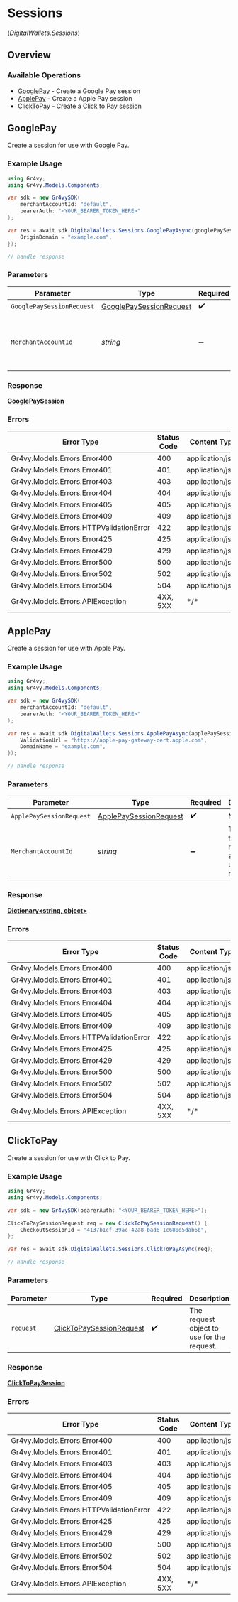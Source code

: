 # Sessions
(*DigitalWallets.Sessions*)

## Overview

### Available Operations

* [GooglePay](#googlepay) - Create a Google Pay session
* [ApplePay](#applepay) - Create a Apple Pay session
* [ClickToPay](#clicktopay) - Create a Click to Pay session

## GooglePay

Create a session for use with Google Pay.

### Example Usage

<!-- UsageSnippet language="csharp" operationID="create_google_pay_digital_wallet_session" method="post" path="/digital-wallets/google/session" -->
```csharp
using Gr4vy;
using Gr4vy.Models.Components;

var sdk = new Gr4vySDK(
    merchantAccountId: "default",
    bearerAuth: "<YOUR_BEARER_TOKEN_HERE>"
);

var res = await sdk.DigitalWallets.Sessions.GooglePayAsync(googlePaySessionRequest: new GooglePaySessionRequest() {
    OriginDomain = "example.com",
});

// handle response
```

### Parameters

| Parameter                                                                     | Type                                                                          | Required                                                                      | Description                                                                   | Example                                                                       |
| ----------------------------------------------------------------------------- | ----------------------------------------------------------------------------- | ----------------------------------------------------------------------------- | ----------------------------------------------------------------------------- | ----------------------------------------------------------------------------- |
| `GooglePaySessionRequest`                                                     | [GooglePaySessionRequest](../../Models/Components/GooglePaySessionRequest.md) | :heavy_check_mark:                                                            | N/A                                                                           |                                                                               |
| `MerchantAccountId`                                                           | *string*                                                                      | :heavy_minus_sign:                                                            | The ID of the merchant account to use for this request.                       | default                                                                       |

### Response

**[GooglePaySession](../../Models/Components/GooglePaySession.md)**

### Errors

| Error Type                              | Status Code                             | Content Type                            |
| --------------------------------------- | --------------------------------------- | --------------------------------------- |
| Gr4vy.Models.Errors.Error400            | 400                                     | application/json                        |
| Gr4vy.Models.Errors.Error401            | 401                                     | application/json                        |
| Gr4vy.Models.Errors.Error403            | 403                                     | application/json                        |
| Gr4vy.Models.Errors.Error404            | 404                                     | application/json                        |
| Gr4vy.Models.Errors.Error405            | 405                                     | application/json                        |
| Gr4vy.Models.Errors.Error409            | 409                                     | application/json                        |
| Gr4vy.Models.Errors.HTTPValidationError | 422                                     | application/json                        |
| Gr4vy.Models.Errors.Error425            | 425                                     | application/json                        |
| Gr4vy.Models.Errors.Error429            | 429                                     | application/json                        |
| Gr4vy.Models.Errors.Error500            | 500                                     | application/json                        |
| Gr4vy.Models.Errors.Error502            | 502                                     | application/json                        |
| Gr4vy.Models.Errors.Error504            | 504                                     | application/json                        |
| Gr4vy.Models.Errors.APIException        | 4XX, 5XX                                | \*/\*                                   |

## ApplePay

Create a session for use with Apple Pay.

### Example Usage

<!-- UsageSnippet language="csharp" operationID="create_apple_pay_digital_wallet_session" method="post" path="/digital-wallets/apple/session" -->
```csharp
using Gr4vy;
using Gr4vy.Models.Components;

var sdk = new Gr4vySDK(
    merchantAccountId: "default",
    bearerAuth: "<YOUR_BEARER_TOKEN_HERE>"
);

var res = await sdk.DigitalWallets.Sessions.ApplePayAsync(applePaySessionRequest: new ApplePaySessionRequest() {
    ValidationUrl = "https://apple-pay-gateway-cert.apple.com",
    DomainName = "example.com",
});

// handle response
```

### Parameters

| Parameter                                                                   | Type                                                                        | Required                                                                    | Description                                                                 | Example                                                                     |
| --------------------------------------------------------------------------- | --------------------------------------------------------------------------- | --------------------------------------------------------------------------- | --------------------------------------------------------------------------- | --------------------------------------------------------------------------- |
| `ApplePaySessionRequest`                                                    | [ApplePaySessionRequest](../../Models/Components/ApplePaySessionRequest.md) | :heavy_check_mark:                                                          | N/A                                                                         |                                                                             |
| `MerchantAccountId`                                                         | *string*                                                                    | :heavy_minus_sign:                                                          | The ID of the merchant account to use for this request.                     | default                                                                     |

### Response

**[Dictionary<string, object>](../../Models/.md)**

### Errors

| Error Type                              | Status Code                             | Content Type                            |
| --------------------------------------- | --------------------------------------- | --------------------------------------- |
| Gr4vy.Models.Errors.Error400            | 400                                     | application/json                        |
| Gr4vy.Models.Errors.Error401            | 401                                     | application/json                        |
| Gr4vy.Models.Errors.Error403            | 403                                     | application/json                        |
| Gr4vy.Models.Errors.Error404            | 404                                     | application/json                        |
| Gr4vy.Models.Errors.Error405            | 405                                     | application/json                        |
| Gr4vy.Models.Errors.Error409            | 409                                     | application/json                        |
| Gr4vy.Models.Errors.HTTPValidationError | 422                                     | application/json                        |
| Gr4vy.Models.Errors.Error425            | 425                                     | application/json                        |
| Gr4vy.Models.Errors.Error429            | 429                                     | application/json                        |
| Gr4vy.Models.Errors.Error500            | 500                                     | application/json                        |
| Gr4vy.Models.Errors.Error502            | 502                                     | application/json                        |
| Gr4vy.Models.Errors.Error504            | 504                                     | application/json                        |
| Gr4vy.Models.Errors.APIException        | 4XX, 5XX                                | \*/\*                                   |

## ClickToPay

Create a session for use with Click to Pay.

### Example Usage

<!-- UsageSnippet language="csharp" operationID="create_click_to_pay_digital_wallet_session" method="post" path="/digital-wallets/click-to-pay/session" -->
```csharp
using Gr4vy;
using Gr4vy.Models.Components;

var sdk = new Gr4vySDK(bearerAuth: "<YOUR_BEARER_TOKEN_HERE>");

ClickToPaySessionRequest req = new ClickToPaySessionRequest() {
    CheckoutSessionId = "4137b1cf-39ac-42a8-bad6-1c680d5dab6b",
};

var res = await sdk.DigitalWallets.Sessions.ClickToPayAsync(req);

// handle response
```

### Parameters

| Parameter                                                                       | Type                                                                            | Required                                                                        | Description                                                                     |
| ------------------------------------------------------------------------------- | ------------------------------------------------------------------------------- | ------------------------------------------------------------------------------- | ------------------------------------------------------------------------------- |
| `request`                                                                       | [ClickToPaySessionRequest](../../Models/Components/ClickToPaySessionRequest.md) | :heavy_check_mark:                                                              | The request object to use for the request.                                      |

### Response

**[ClickToPaySession](../../Models/Components/ClickToPaySession.md)**

### Errors

| Error Type                              | Status Code                             | Content Type                            |
| --------------------------------------- | --------------------------------------- | --------------------------------------- |
| Gr4vy.Models.Errors.Error400            | 400                                     | application/json                        |
| Gr4vy.Models.Errors.Error401            | 401                                     | application/json                        |
| Gr4vy.Models.Errors.Error403            | 403                                     | application/json                        |
| Gr4vy.Models.Errors.Error404            | 404                                     | application/json                        |
| Gr4vy.Models.Errors.Error405            | 405                                     | application/json                        |
| Gr4vy.Models.Errors.Error409            | 409                                     | application/json                        |
| Gr4vy.Models.Errors.HTTPValidationError | 422                                     | application/json                        |
| Gr4vy.Models.Errors.Error425            | 425                                     | application/json                        |
| Gr4vy.Models.Errors.Error429            | 429                                     | application/json                        |
| Gr4vy.Models.Errors.Error500            | 500                                     | application/json                        |
| Gr4vy.Models.Errors.Error502            | 502                                     | application/json                        |
| Gr4vy.Models.Errors.Error504            | 504                                     | application/json                        |
| Gr4vy.Models.Errors.APIException        | 4XX, 5XX                                | \*/\*                                   |